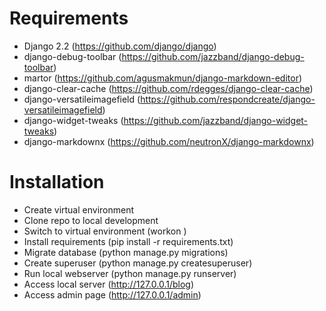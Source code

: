 # Requirements
* Django 2.2 (https://github.com/django/django) 
* django-debug-toolbar (https://github.com/jazzband/django-debug-toolbar)
* martor (https://github.com/agusmakmun/django-markdown-editor)
* django-clear-cache (https://github.com/rdegges/django-clear-cache)
* django-versatileimagefield (https://github.com/respondcreate/django-versatileimagefield)
* django-widget-tweaks (https://github.com/jazzband/django-widget-tweaks)
* django-markdownx (https://github.com/neutronX/django-markdownx)

# Installation
* Create virtual environment
* Clone repo to local development
* Switch to virtual environment (workon <env>)
* Install requirements (pip install -r requirements.txt)
* Migrate database (python manage.py migrations)
* Create superuser (python manage.py createsuperuser)
* Run local webserver (python manage.py runserver)
* Access local server (http://127.0.0.1/blog)
* Access admin page (http://127.0.0.1/admin)
